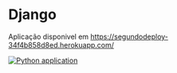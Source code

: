# Django

Aplicação disponivel em https://segundodeploy-34f4b858d8ed.herokuapp.com/

[![Python application](https://github.com/gustavodsantos/Django/actions/workflows/django_ci.yml/badge.svg)](https://github.com/gustavodsantos/Django/actions/workflows/django_ci.yml)

